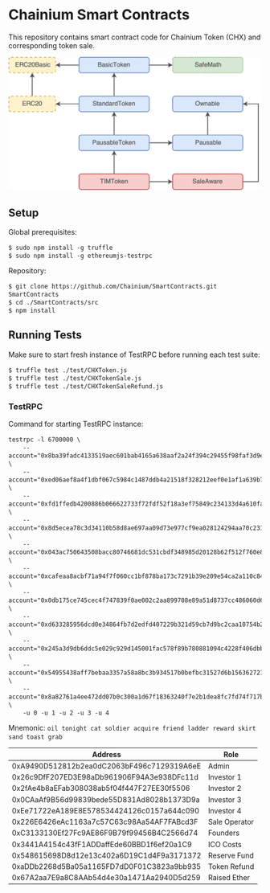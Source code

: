 # Chainium Smart Contracts

This repository contains smart contract code for Chainium Token (CHX) and corresponding token sale.

![Smart Contract Hierarchy](docs/SmartContractHierarchy.png)

## Setup

Global prerequisites:

```
$ sudo npm install -g truffle
$ sudo npm install -g ethereumjs-testrpc
```

Repository:

```
$ git clone https://github.com/Chainium/SmartContracts.git SmartContracts
$ cd ./SmartContracts/src
$ npm install
```

## Running Tests

Make sure to start fresh instance of TestRPC before running each test suite:

```
$ truffle test ./test/CHXToken.js
$ truffle test ./test/CHXTokenSale.js
$ truffle test ./test/CHXTokenSaleRefund.js
```

### TestRPC

Command for starting TestRPC instance:

```
testrpc -l 6700000 \
    --account="0x8ba39fadc4133519aec601bab4165a638aaf2a24f394c29455f98faf3d9e2d8f,1000000000000000000000000" \
    --account="0xed06aef8a4f1dbf067c5984c1487ddb4a21518f328212eef0e1af1a639b72283,1000000000000000000000000" \
    --account="0xfd1ffedb4200886b066622733f72fdf52f18a3ef75849c234133d4a610fa3128,1000000000000000000000000" \
    --account="0x8d5ecea78c3d34110b58d8ae697aa09d73e977cf9ea028124294aa70c231d889,1000000000000000000000000" \
    --account="0x043ac750643508bacc80746681dc531cbdf348985d20128b62f512f760e8f0e1,1000000000000000000000000" \
    --account="0xcafeaa8acbf71a94f7f060cc1bf878ba173c7291b39e209e54ca2a110c84ddfa,1000000000000000000000000" \
    --account="0x0db175ce745cec4f747839f0ae002c2aa899708e89a51d8737cc486060d62841,0" \
    --account="0xd633285956dcd0e34864fb7d2edfd407229b321d59cb7d9bc2caa10754b2c52a,0" \
    --account="0x245a3d9db6ddc5e029c929d145001fac578f89b780881094c4228f406dbbb10d,0" \
    --account="0x54955438aff7bebaa3357a58a8bc3b934517b0befbc31527d6b156362721ff41,0" \
    --account="0x8a82761a4ee472dd07b0c300a1d67f18363240f7e2b1dea8fc7fd74f717bf3f9,0" \
    -u 0 -u 1 -u 2 -u 3 -u 4
```

Mnemonic: `oil tonight cat soldier acquire friend ladder reward skirt sand toast grab`

Address | Role
---|---
0xA9490D512812b2ea0dC2063bF496c7129319A6eE | Admin
0x26c9DfF207ED3E98aDb961906F94A3e938DFc11d | Investor 1
0x2fAe4b8aEFab308038ab5f04f447F27EE30f5506 | Investor 2
0x0CAaAf9B56d99839bede55D831Ad8028b1373D9a | Investor 3
0xEe71722eA189E8E578534424126c0157a644c090 | Investor 4
0x226E6426eAc1163a7c57C63c98Aa54AF7FABcd3F | Sale Operator
0xC3133130Ef27Fc9AE86F9B79f99456B4C2566d74 | Founders
0x3441A4154c43fF1ADDaffEde60BBD1f6ef20a1C9 | ICO Costs
0x548615698D8d12e13c402a6D19C1d4F9a3171372 | Reserve Fund
0xaDDb2268d5Ba05a1165FD7dD0F01C3823a9bb935 | Token Refund
0x67A2aa7E9a8C8AAb54d4e30a1471Aa2940D5d259 | Raised Ether
